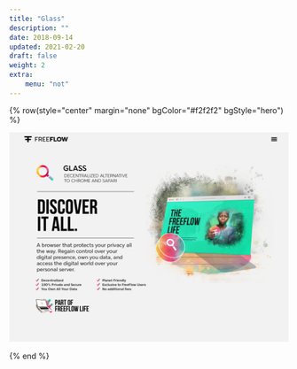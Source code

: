 ```yaml
---
title: "Glass"
description: ""
date: 2018-09-14
updated: 2021-02-20
draft: false
weight: 2
extra:
    menu: "not"
---
```


{% row(style="center" margin="none" bgColor="#f2f2f2" bgStyle="hero") %}

![Glass](Glass.png#fill)

{% end %}